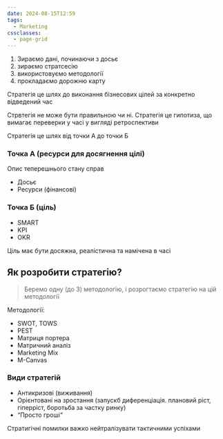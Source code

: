 ```yaml
---
date: 2024-08-15T12:59
tags:
  - Marketing
cssclasses:
  - page-grid
---
```

1. Зираємо дані, починаючи з досьє
2. зираємо стратсесію
3. використовуємо методології
4. прокладаємо дорожню карту

Стратегія це шлях до виконання бізнесових цілей за конкретно відведений час

Стрвтегія не може бути правильною чи ні. Стратегія це гипотиза, що вимагає переверки у часі у вигляді ретроспективи

Стратегія це шлях від точки А до точки Б

### Точка А (ресурси для досягнення цілі)
Опис теперешнього стану справ
- Досьє
- Ресурси (фінансові)

### Точка Б (ціль)
- SMART
- KPI
- OKR

Ціль має бути досяжна, реалістична та намічена в часі

## Як розробити стратегію?

> Беремо одну (до 3) методологію, і розрогтаємо стратегію на цій методології

Методології:
- SWOT, TOWS
- PEST
- Матриця портера
- Матричний аналіз
- Marketing Mix
- М-Canvas

### Види стратегій
- Антикризові (виживання)
- Орієнтовані на зростання (запускб диференціація. плановий ріст, гіперріст, боротьба за частку ринку)
- “Просто гроші“

Стратигічні помилки важко нейтралізувати тактичними успіхами

